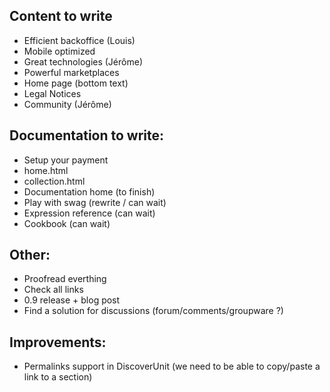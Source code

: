 Content to write
----------------

- Efficient backoffice (Louis)
- Mobile optimized
- Great technologies (Jérôme)
- Powerful marketplaces
- Home page (bottom text)
- Legal Notices
- Community (Jérôme)

Documentation to write:
-----------------------

- Setup your payment
- home.html
- collection.html
- Documentation home (to finish)
- Play with swag (rewrite / can wait)
- Expression reference (can wait)
- Cookbook (can wait)

Other:
------

- Proofread everthing
- Check all links
- 0.9 release + blog post
- Find a solution for discussions (forum/comments/groupware ?)

Improvements:
-------------

- Permalinks support in DiscoverUnit (we need to be able to copy/paste a link to a section)